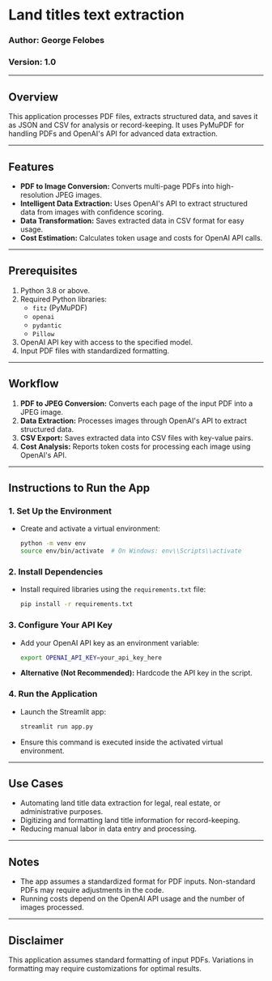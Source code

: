 # Land titles text extraction 

### Author: George Felobes  
### Version: 1.0  

---

## Overview
This application processes PDF files, extracts structured data, and saves it as JSON and CSV for analysis or record-keeping. It uses PyMuPDF for handling PDFs and OpenAI's API for advanced data extraction.

---

## Features
- **PDF to Image Conversion:** Converts multi-page PDFs into high-resolution JPEG images.
- **Intelligent Data Extraction:** Uses OpenAI's API to extract structured data from images with confidence scoring.
- **Data Transformation:** Saves extracted data in CSV format for easy usage.
- **Cost Estimation:** Calculates token usage and costs for OpenAI API calls.

---

## Prerequisites
1. Python 3.8 or above.
2. Required Python libraries:
   - `fitz` (PyMuPDF)
   - `openai`
   - `pydantic`
   - `Pillow`
3. OpenAI API key with access to the specified model.
4. Input PDF files with standardized formatting.

---

## Workflow
1. **PDF to JPEG Conversion:** Converts each page of the input PDF into a JPEG image.
2. **Data Extraction:** Processes images through OpenAI's API to extract structured data.
3. **CSV Export:** Saves extracted data into CSV files with key-value pairs.
4. **Cost Analysis:** Reports token costs for processing each image using OpenAI's API.

---

## Instructions to Run the App

### 1. Set Up the Environment
- Create and activate a virtual environment:
  ```bash
  python -m venv env
  source env/bin/activate  # On Windows: env\\Scripts\\activate
  ```

### 2. Install Dependencies
- Install required libraries using the `requirements.txt` file:
  ```bash
  pip install -r requirements.txt
  ```

### 3. Configure Your API Key
- Add your OpenAI API key as an environment variable:
  ```bash
  export OPENAI_API_KEY=your_api_key_here
  ```
- **Alternative (Not Recommended):** Hardcode the API key in the script.

### 4. Run the Application
- Launch the Streamlit app:
  ```bash
  streamlit run app.py
  ```
- Ensure this command is executed inside the activated virtual environment.

---

## Use Cases
- Automating land title data extraction for legal, real estate, or administrative purposes.
- Digitizing and formatting land title information for record-keeping.
- Reducing manual labor in data entry and processing.

---

## Notes
- The app assumes a standardized format for PDF inputs. Non-standard PDFs may require adjustments in the code.
- Running costs depend on the OpenAI API usage and the number of images processed.

---

## Disclaimer
This application assumes standard formatting of input PDFs. Variations in formatting may require customizations for optimal results.